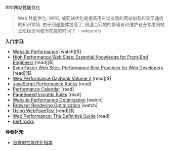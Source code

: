 ###网站性能优化

>Web 性能优化, WPO, 或网站优化是提高用户浏览器的网站加载和显示速度的知识领域. 由于网速整体提高了, 很适合网站的管理者和维护者去考虑网站呈现给访问者所花费的时间了. - wikipedia

**入门学习:**
<ul>
<li><a href="https://frontendmasters.com/courses/website-performance/" target="_blank">Website Performance</a> [watch][$]</li>
<li><a href="http://www.amazon.com/High-Performance-Web-Sites-Essential/dp/0596529309/ref=sr_1_3" target="_blank">High Performance Web Sites: Essential Knowledge for Front-End Engineers</a> [read][$]</li>
<li><a href="http://www.amazon.com/Even-Faster-Web-Sites-Performance/dp/0596522304/ref=sr_1_5" target="_blank">Even Faster Web Sites: Performance Best Practices for Web Developers</a> [read][$]</li>
<li><a href="http://www.amazon.com/Web-Performance-Daybook-Stoyan-Stefanov/dp/1449332919/ref=sr_1_4" target="_blank">Web Performance Daybook Volume 2</a> [read][$]</li>
<li><a href="http://javascriptrocks.com/" target="_blank">JavaScript Performance Rocks</a> [read]</li>
<li><a href="http://calendar.perfplanet.com/2014/" target="_blank">Performance Calendar</a> [read]</li>
<li><a href="https://developers.google.com/speed/docs/insights/rules" target="_blank">PageSpeed Insights Rules</a> [read]</li>
<li><a href="https://www.udacity.com/course/website-performance-optimization--ud884" target="_blank">Website Performance Optimization</a> [watch]</li>
<li><a href="https://www.udacity.com/course/browser-rendering-optimization--ud860" target="_blank">Browser Rendering Optimization</a> [watch]</li>
<li><a href="http://www.amazon.com/Using-WebPageTest-Rick-Viscomi/dp/1491902590/ref=sr_1_1" target="_blank">Using WebPageTest</a> [read][$]</li>
<li><a href="http://shop.oreilly.com/product/0636920032427.do" target="_blank">Web Performance: The Definitive Guide</a> [read]</li>
<li><a href="http://perf.rocks/" target="_blank">perf.rocks</a></li>
</ul>

**译者补充:**

* [谷歌的性能优化指南](https://developers.google.com/web/fundamentals/performance/?hl=zh-cn)
